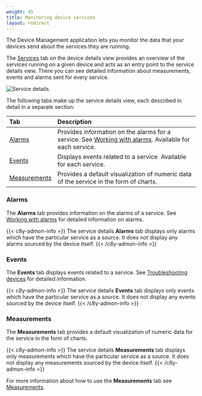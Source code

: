 ```yaml
---
weight: 45
title: Monitoring device services
layout: redirect
---
```

The Device Management application lets you monitor the data that your devices send about the services they are running.

The [Services](/users-guide/device-management/#services) tab on the device details view provides an overview of the services running on a given device and acts as an entry point to the service details view.
There you can see detailed information about measurements, events and alarms sent for every service.

![Service details](/images/users-guide/DeviceManagement/devmgmt-service-details.png)

The following tabs make up the service details view, each described in detail in a separate section:
<table>
<thead>
<colgroup>
   <col style="width: 20%;">
   <col style="width: 80%;">
</colgroup><thead>
<tr>
<th align="left">Tab</th>
<th align="left">Description</th>
</tr>
</thead>
<tbody>
<tr>
<td align="left"><a href="#service-alarms">Alarms</a></td>
<td align="left">Provides information on the alarms for a service. See <a href="#alarm-monitoring">Working with alarms</a>. Available for each service.</td>
</tr>
<td align="left"><a href="#service-events">Events</a></td>
<td align="left">Displays events related to a service. Available for each service.</td>
</tr>
<tr>
<td align="left"><a href="#service-measurements">Measurements</a></td>
<td align="left">Provides a default visualization of numeric data of the service in the form of charts.</td>
</tr>
</tbody>
</table>

<a name="service-alarms"></a>
### Alarms

The **Alarms** tab provides information on the alarms of a service.
See [Working with alarms](#alarm-monitoring) for detailed information on alarms.

{{< c8y-admon-info >}}
The service details **Alarms** tab displays only alarms which have the particular service as a source. It does not display any alarms sourced by the device itself.
{{< /c8y-admon-info >}}

<a name="service-events"></a>
### Events

The **Events** tab displays events related to a service.
See [Troubleshooting devices](#events-all) for detailed information.

{{< c8y-admon-info >}}
The service details **Events** tab displays only events which have the particular service as a source. It does not display any events sourced by the device itself.
{{< /c8y-admon-info >}}

<a name="service-measurements"></a>
### Measurements

The **Measurements** tab provides a default visualization of numeric data for the service in the form of charts.

{{< c8y-admon-info >}}
The service details **Measurements** tab displays only measurements which have the particular service as a source. It does not display any measurements sourced by the device itself.
{{< /c8y-admon-info >}}

For more information about how to use the **Measurements** tab see [Measurements](#measurements).
